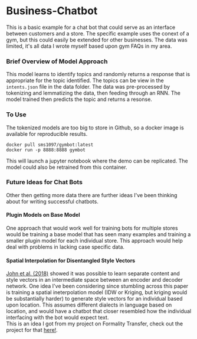# Business-Chatbot
This is a basic example for a chat bot that could serve as an interface between customers and a store. The specific 
example uses the conext of a gym, but this could easily be extended for other businesses. The data was limited, it's all data I wrote myself based upon gym FAQs in my area.

### Brief Overview of Model Approach
This model learns to identify topics and randomly returns a response that is appropriate for the topic identified. The topics can be view in the `intents.json` file in the data folder. The data was pre-processed by tokenizing and lemmatizing the data, then feeding through an RNN. The model trained then predicts the topic and returns a resonse. 

### To Use
The tokenized models are too big to store in Github, so a docker image is available for reproducible results.
```
docker pull sms1097/gymbot:latest
docker run -p 8888:8888 gymbot
```
This will launch a jupyter notebook where the demo can be replicated. The model could also be retrained from this container. 

### Future Ideas for Chat Bots
Other then getting more data there are further ideas I've been thinking about for writing successful chatbots. 
#### Plugin Models on Base Model
One approach that would work well for training bots for multiple stores would be training a base model that has seen many examples and training a smaller plugin model for each individual store. This approach would help deal with problems in lacking case specific data. 

#### Spatial Interpolation for Disentangled Style Vectors
[John et al. (2018)](https://arxiv.org/pdf/1808.04339.pdf) showed it was possible to learn separate content and style vectors in an intermediate space between an encoder and decoder network. One idea I've been considering since stumbling across this paper is training a spatial ineterpolation model (IDW or Kriging, but kriging would be substantially harder) to generate style vectors for an individual based upon location. This assumes different dialects in language based on location, and would have a chatbot that closer resembled how the individual interfacing with the bot would expect text. <br>
This is an idea I got from my project on Formality Transfer, check out the project for that [here!](https://github.com/sms1097/formality-transfer).
